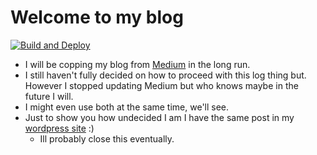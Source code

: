 # Welcome to my blog

[![Build and Deploy](https://github.com/omerwwazap/blog/actions/workflows/pages-deploy.yml/badge.svg)](https://github.com/omerwwazap/blog/actions/workflows/pages-deploy.yml)

- I will be copping my blog from [Medium](https://medium.com/@leventd) in the long run.
- I still haven't fully decided on how to proceed with this log thing but. However I stopped updating Medium but who knows maybe in the future I will.
- I might even use both at the same time, we'll see.
- Just to show you how undecided I am I have the same post in my [wordpress site](https://omerwwazap.wordpress.com/) :)
  - Ill probably close this eventually.
